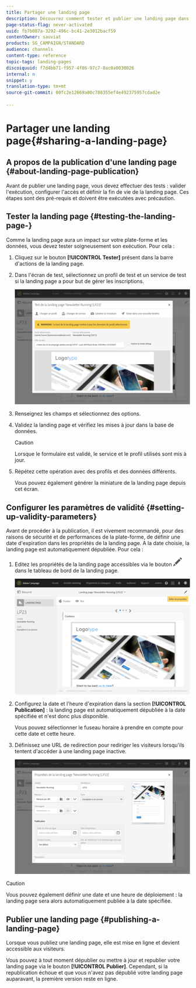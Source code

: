 ```yaml
---
title: Partager une landing page
description: Découvrez comment tester et publier une landing page dans Adobe Campaign.
page-status-flag: never-activated
uuid: fb7b087a-3292-496c-bc41-2e3012bacf59
contentOwner: sauviat
products: SG_CAMPAIGN/STANDARD
audience: channels
content-type: reference
topic-tags: landing-pages
discoiquuid: f7d4bb71-f957-4f86-97c7-8ac0a0030026
internal: n
snippet: y
translation-type: tm+mt
source-git-commit: 00fc2e12669a00c788355ef4e492375957cdad2e

---
```



# Partager une landing page{#sharing-a-landing-page}

## A propos de la publication d'une landing page {#about-landing-page-publication}

Avant de publier une landing page, vous devez effectuer des tests : valider l'exécution, configurer l'accès et définir la fin de vie de la landing page. Ces étapes sont des pré-requis et doivent être exécutées avec précaution.

## Tester la landing page   {#testing-the-landing-page-}

Comme la landing page aura un impact sur votre plate-forme et les données, vous devez tester soigneusement son exécution. Pour cela :

1. Cliquez sur le bouton **[!UICONTROL Tester]** présent dans la barre d'actions de la landing page.
1. Dans l'écran de test, sélectionnez un profil de test et un service de test si la landing page a pour but de gérer les inscriptions.

   ![](assets/lp_test_2.png)

1. Renseignez les champs et sélectionnez des options.
1. Validez la landing page et vérifiez les mises à jour dans la base de données.

   >[!CAUTION]
   >
   >Lorsque le formulaire est validé, le service et le profil utilisés sont mis à jour.

1. Répétez cette opération avec des profils et des données différents.

   Vous pouvez également générer la miniature de la landing page depuis cet écran.

## Configurer les paramètres de validité   {#setting-up-validity-parameters}

Avant de procéder à la publication, il est vivement recommandé, pour des raisons de sécurité et de performances de la plate-forme, de définir une date d'expiration dans les propriétés de la landing page. A la date choisie, la landing page est automatiquement dépubliée. Pour cela :

1. Editez les propriétés de la landing page accessibles via le bouton ![](assets/edit_darkgrey-24px.png) dans le tableau de bord de la landing page.

   ![](assets/lp_edit_properties_button.png)

1. Configurez la date et l'heure d'expiration dans la section **[!UICONTROL Publication]** : la landing page est automatiquement dépubliée à la date spécifiée et n'est donc plus disponible.

   Vous pouvez sélectionner le fuseau horaire à prendre en compte pour cette date et cette heure.

1. Définissez une URL de redirection pour rediriger les visiteurs lorsqu'ils tentent d'accéder à une landing page inactive.

   ![](assets/lp_settings_general.png)

>[!CAUTION]
>
>Vous pouvez également définir une date et une heure de déploiement : la landing page sera alors automatiquement publiée à la date spécifiée.

## Publier une landing page   {#publishing-a-landing-page}

Lorsque vous publiez une landing page, elle est mise en ligne et devient accessible aux visiteurs.

Vous pouvez à tout moment dépublier ou mettre à jour et republier votre landing page via le bouton **[!UICONTROL Publier]**. Cependant, si la republication échoue et que vous n'avez pas dépublié votre landing page auparavant, la première version reste en ligne.
